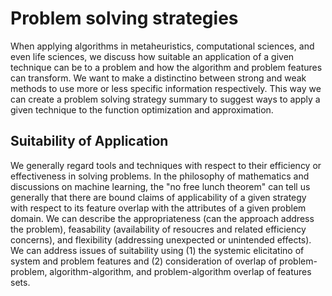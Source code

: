 # Problem solving strategies

When applying algorithms in metaheuristics, computational sciences, and even life sciences, 
we discuss how suitable an application of a given technique can be to a problem and how
the algorithm and problem features can transform. We want to make a distinctino between
strong and weak methods to use more or less specific information respectively. This way
we can create a problem solving strategy summary to suggest ways to apply a given technique
to the function optimization and approximation.

## Suitability of Application

We generally regard tools and techniques with respect to their efficiency or effectiveness
in solving problems. In the philosophy of mathematics and discussions on machine learning,
the "no free lunch theorem" can tell us generally that there are bound claims of applicability
of a given strategy with respect to its feature overlap with the attributes of a given problem
domain. We can describe the appropriateness (can the approach address the problem), feasability
(availability of resoucres and related efficiency concerns), and flexibility (addressing unexpected
or unintended effects). We can address issues of suitability using (1) the systemic elicitatino of 
system and problem features and (2) consideration of overlap of problem-problem, algorithm-algorithm,
and problem-algorithm overlap of features sets.
